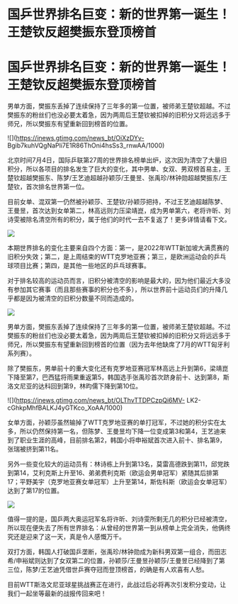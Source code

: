 # 国乒世界排名巨变：新的世界第一诞生！王楚钦反超樊振东登顶榜首

# 国乒世界排名巨变：新的世界第一诞生！王楚钦反超樊振东登顶榜首

男单方面，樊振东丢掉了连续保持了三年多的第一位置，被师弟王楚钦超越。不过樊振东的粉丝们也没必要太着急，因为两周后王楚钦被扣掉的旧积分又将远远多于师兄，所以樊振东有望重新回到榜首的位置。

![](https://inews.gtimg.com/news_bt/OiXzDYv-
Bgib7kuhVQgNaPli7E1R86ThOni4hsSs3_rnwAA/1000)

北京时间7月4日，国际乒联第27周的世界排名榜单出炉，这次因为清空了大量旧积分，所以各项目的排名发生了巨大的变化，其中男单、女双、男双榜首易主，王楚钦超越樊振东、陈梦/王艺迪超越孙颖莎/王曼昱、张禹珍/林钟勋超越樊振东/王楚钦，首次排名世界第一位。

目前女单、混双第一仍然被孙颖莎、王楚钦/孙颖莎把持，不过王艺迪超越陈梦、王曼昱，首次达到女单第二，林高远则力压梁靖崑，成为男单第六，老将许昕、刘诗雯被除名清空所有的积分，属于他们的时代一去不复返了！更多详情请看下文。

![](https://inews.gtimg.com/news_bt/Ok3G0N3DTbnE3XA0SZsRcqb964dM7TQjy6QBmnsj1I6eAAA/1000)

本期世界排名的变化主要来自四个方面：第一，是2022年WTT新加坡大满贯赛的旧积分失效；第二，是上周结束的WTT克罗地亚赛；第三，是欧洲运动会的乒乓球项目比赛；第四，是其他一些地区的乒乓球赛事。

对于排名较高的运动员而言，旧积分被清空的影响是最大的，因为他们最近大多没有参加其它赛事（而且那些赛事的积分也不多），所以世界前十运动员们的升降几乎都是因为被清空的旧积分数量不同而造成的。

![](https://inews.gtimg.com/news_bt/Ozsnp6fFcQw3WuEYCQRkXWP0cS5ZSwOsbYKSJY58mDr5gAA/1000)

男单方面，樊振东丢掉了连续保持了三年多的第一位置，被师弟王楚钦超越。不过樊振东的粉丝们也没必要太着急，因为两周后王楚钦被扣掉的旧积分又将远远多于师兄，所以樊振东有望重新回到榜首的位置（因为去年他缺席了7月的WTT匈牙利系列赛）。

除了樊振东，男单前十的重大变化还有克罗地亚赛冠军林高远上升到第6，梁靖崑下降至第7，巴西猛将雨果重返第5，韩国选手张禹珍首次跻身前十、达到第8，斯洛文尼亚的达科回到第9，林昀儒下降到第10位。

![](https://inews.gtimg.com/news_bt/OLThvTTDPCzpQi6MV-
LK2-cGhkpMhfBALKJ4yGTKco_XoAA/1000)

女单方面，孙颖莎虽然输掉了WTT克罗地亚赛的单打冠军，不过她的积分实在太多，所以仍然保持第一名，但陈梦、王曼昱均下降一位变成第3和第4，王艺迪来到了职业生涯的高峰，目前排名第2，韩国小将申裕斌首次进入前十、排名第9，张瑞被挤到第11名。

另外一些变化较大的运动员有：林诗栋上升到第13名，莫雷高德跌到第11，邱党跌到第14，艾利克斯上升至16、弟弟费利克斯（欧运会男单冠军）紧随其后排第17；平野美宇（克罗地亚赛女单冠军）上升至第14，斯佐科斯（欧运会女单冠军）达到了第17的位置。

![](https://inews.gtimg.com/news_bt/OMzwOFq93j_nxUnw5rW62oe6-Uwaia_KDqaZcs1Vu2f4MAA/1000)

值得一提的是，国乒两大奥运冠军名将许昕、刘诗雯所剩无几的积分已经被清空，所以现在便失去了所有世界排名：从曾经的世界第一到从榜单上完全消失，他俩终究还是迎来了这一天，真是令人感慨万千。

双打方面，韩国人打破国乒垄断，张禹珍/林钟勋成为新科男双第一组合，而田志希/申裕斌则达到了女双第二的位置，孙颖莎/王曼昱孙颖莎/王曼昱已经降到了第三位，陈梦/王艺迪凭借世乒赛夺冠而登顶榜首，的确是有人欢喜有人愁。

目前WTT斯洛文尼亚球星挑战赛正在进行，此战过后必将再次引发积分变动，让我们一起坐等最新的战报传回来吧！

